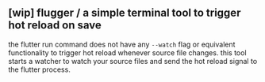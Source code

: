 ## [wip] flugger / a simple terminal tool to trigger hot reload on save 

the flutter run command does not have any `--watch` flag or equivalent functionality to trigger hot reload whenever source file changes.
this tool starts a watcher to watch your source files and send the hot reload signal to the flutter process.

